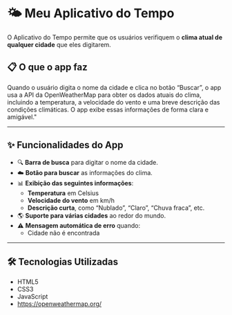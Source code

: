# 🌤️ Meu Aplicativo do Tempo

O Aplicativo do Tempo permite que os usuários verifiquem o **clima atual de qualquer cidade** que eles digitarem.

## 📋 O que o app faz

Quando o usuário digita o nome da cidade e clica no botão “Buscar”, o app usa a API da OpenWeatherMap para obter os dados atuais do clima, incluindo a temperatura, a velocidade do vento e uma breve descrição das condições climáticas. O app exibe essas informações de forma clara e amigável."

---

## ✨ Funcionalidades do App

- 🔍 **Barra de busca** para digitar o nome da cidade.
- ☁️ **Botão para buscar** as informações do clima.
- 📊 **Exibição das seguintes informações**:
  - **Temperatura** em Celsius
  - **Velocidade do vento** em km/h
  - **Descrição curta**, como “Nublado”, “Claro”, “Chuva fraca”, etc.
- 🌎 **Suporte para várias cidades** ao redor do mundo.
- ⚠️ **Mensagem automática de erro** quando:
  - Cidade não é encontrada


---



## 🛠️ Tecnologias Utilizadas

- HTML5
- CSS3
- JavaScript
- https://openweathermap.org/


